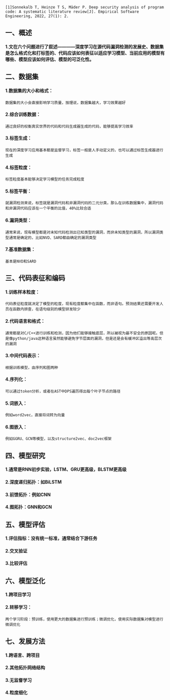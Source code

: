 ```[1]Sonnekalb T, Heinze T S, Mäder P. Deep security analysis of program code: A systematic literature review[J]. Empirical Software Engineering, 2022, 27(1): 2.```

## 一、概述
#### 1.文在六个问题进行了叙述————深度学习在源代码漏洞检测的发展史、数据集是怎么格式化和打标签的、代码应该如何表征以适应学习模型、当前应用的模型有哪些、模型应该如何评估、模型的可泛化性。
## 二、数据集
#### 1.数据集的大小和格式：
```
数据集的大小会直接影响学习质量，按理说，数据集越大，学习效果越好
```
#### 2.综合训练数据：
```
通过良好的权衡真实世界的代码和代码生成器生成的代码，能够提高学习效率
```
#### 3.标签生成：
```
现在的深度学习应用基本都是监督学习，标签一般是人手动定义的，也可以通过标签生成器进行生成
```
#### 4.标签粒度：
```
标签粒度基本能够决定学习模型的任务完成粒度
```
#### 5.标签平衡：
```
就漏洞检测来说，标签就是漏洞代码和非漏洞代码的二元分类，那么在训练数据集中，漏洞代码和非漏洞代码应该在一个平衡的比值，40%比较合适
```
#### 6.漏洞类型：
```
通常来说，现有模型都是对未知代码检测出已知类型的漏洞，而非未知类型的漏洞，所以漏洞类型通常是确定的，比如NVD、SARD都由确定的漏洞类型
```
#### 7.基准数据集：
```
基本是NVD和SARD
```
## 三、代码表征和编码
#### 1.训练样本粒度：
```
代码表征粒度就决定了模型的粒度，现有粒度都集中在函数，而非语句。预测结果还需要开发人员在函数内排查，在语句级别的模型研发较少
```
#### 2.代码语言和格式：
```
通常都是对C/C++进行训练和检测，因为他们能够接触底层，所以被视为最不安全的原因呢。但是像python/java这种语言虽然能够避免字节层面的漏洞，但是还是会有缓冲区溢出等高层次的漏洞
```
#### 3.中间代码表示：
```
根据训练模型，由序列和图两种
```
#### 4.序列化：
```
可以通过token分析，或者在AST中DPS遍历得出每个叶子节点的路径
```
#### 5.词嵌入：
```
例如word2vec，直接将词转为向量
```
#### 6.图嵌入：
```
例如GGRU、GCN等模型，以及structure2vec、doc2vec框架
```
## 四、模型研究
#### 1.通常是RNN初步实验，LSTM、GRU更高级，BLSTM更高级
#### 2.深度递归拓扑：如BiLSTM
#### 3.前馈拓扑：例如CNN
#### 4.图拓扑：GNN和GCN
## 五、模型评估
#### 1.评估指标：没有统一标准，通常结合下游任务
#### 2.交叉验证
#### 3.比较评估
## 六、模型泛化
#### 1.跨项目学习
#### 2.转移学习：
```
两个学习阶段：预训练，使用更大的数据集进行预训练；微调优化，使用实际数据集对模型进行微调优化
```
## 七、发展方法
#### 1.跨语言、跨项目
#### 2.其他拓扑网络结构
#### 3.无监督学习
#### 4.粒度细化